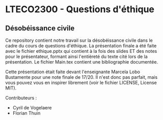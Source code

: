 # LTECO2300 - Questions d'éthique

## Désobéissance civile
Ce repository contient notre travail sur la désobéissance civile dans le
cadre du cours de questions d'éthique. La présentation finale a été faite
avec le fichier ethique.pptx qui contient à la fois des slides ET des notes
pour le présentateur, formant ainsi l'entièreté du texte cité lors de
la présentation. Le fichier Main.tex contient une bibliographie documentée.


Cette présentation était faite devant l'enseignante Marcela Lobo Bustamente
pour une note finale de 17/20. Il n'est donc pas parfait, mais vous pouvez
vous en inspirer librement (voir le fichier LICENSE, License MIT).

Contributeurs :

- Cyril de Vogelaere
- Florian Thuin
